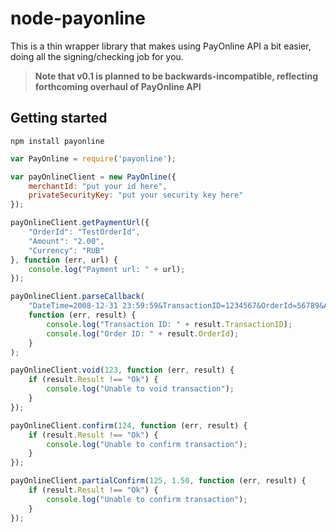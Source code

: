 node-payonline
==============

This is a thin wrapper library that makes using PayOnline API a bit easier, doing all the signing/checking job for you.

> **Note that v0.1 is planned to be backwards-incompatible, reflecting forthcoming overhaul of PayOnline API**

Getting started
---------------

```
npm install payonline
```

```js
var PayOnline = require('payonline');

var payOnlineClient = new PayOnline({
	merchantId: "put your id here",
	privateSecurityKey: "put your security key here"
});

payOnlineClient.getPaymentUrl({
	"OrderId": "TestOrderId",
	"Amount": "2.00",
	"Currency": "RUB"
}, function (err, url) {
	console.log("Payment url: " + url);
});

payOnlineClient.parseCallback(
	"DateTime=2008-12-31 23:59:59&TransactionID=1234567&OrderId=56789&Amount=9.99&Currency=USD&SecurityKey=8e22a392a71f19a0cab54834e5ed062f",
	function (err, result) {
		console.log("Transaction ID: " + result.TransactionID);
		console.log("Order ID: " + result.OrderId);
	}
);

payOnlineClient.void(123, function (err, result) {
	if (result.Result !== "Ok") {
		console.log("Unable to void transaction");
	}
});

payOnlineClient.confirm(124, function (err, result) {
	if (result.Result !== "Ok") {
		console.log("Unable to confirm transaction");
	}
});

payOnlineClient.partialConfirm(125, 1.50, function (err, result) {
	if (result.Result !== "Ok") {
		console.log("Unable to confirm transaction");
	}
});
```
